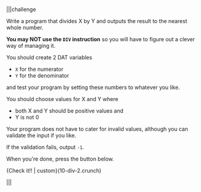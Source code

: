 |||challenge

Write a program that divides X by Y and outputs the result to the nearest whole number. 

**You may NOT use the `DIV` instruction** so you will have to figure out a clever way of managing it.

You should create 2 DAT variables 

- `X` for the numerator
- `Y` for the denominator

and test your program by setting these numbers to whatever you like.

You should choose values for X and Y where 

- both X and Y should be positive values and 
- Y is not 0

Your program does not have to cater for invalid values, although you can validate the input if you like.

If the validation fails, output `-1`.

When you're done, press the button below.

{Check it!! | custom}(10-div-2.crunch)

|||